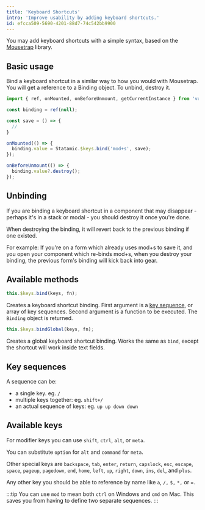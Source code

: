 ```yaml
---
title: 'Keyboard Shortcuts'
intro: 'Improve usability by adding keyboard shortcuts.'
id: efcca509-5690-4201-88d7-74c542bb9900
---
```

You may add keyboard shortcuts with a simple syntax, based on the [Mousetrap](https://craig.is/killing/mice) library.

## Basic usage

Bind a keyboard shortcut in a similar way to how you would with Mousetrap. You will get a reference to a Binding object. To unbind, destroy it.

``` js
import { ref, onMounted, onBeforeUnmount, getCurrentInstance } from 'vue';

const binding = ref(null);

const save = () => {
  //
}

onMounted(() => {
  binding.value = Statamic.$keys.bind('mod+s', save);
});

onBeforeUnmount(() => {
  binding.value?.destroy();
});
```

## Unbinding

If you are binding a keyboard shortcut in a component that may disappear - perhaps it's in a stack or modal - you should destroy it once you're done.

When destroying the binding, it will revert back to the previous binding if one existed.

For example: If you're on a form which already uses mod+s to save it, and you open your component which re-binds mod+s, when you destroy your binding, the previous form's binding will kick back into gear.

## Available methods

``` js
this.$keys.bind(keys, fn);
```

Creates a keyboard shortcut binding.
First argument is a [key sequence](#key-sequences), or array of key sequences. Second argument is a function to be executed.
The `Binding` object is returned.

``` js
this.$keys.bindGlobal(keys, fn);
```

Creates a global keyboard shortcut binding.
Works the same as `bind`, except the shortcut will work inside text fields.

## Key sequences

A sequence can be:

- a single key. eg. `/`
- multiple keys together: eg. `shift+/`
- an actual sequence of keys: eg. `up up down down`

## Available keys

For modifier keys you can use `shift`, `ctrl`, `alt`, or `meta`.

You can substitute `option` for `alt` and `command` for `meta`.

Other special keys are `backspace`, `tab`, `enter`, `return`, `capslock`, `esc`, `escape`, `space`, `pageup`, `pagedown`, `end`, `home`, `left`, `up`, `right`, `down`, `ins`, `del`, and `plus`.

Any other key you should be able to reference by name like `a`, `/,` `$,` `*,` or `=.`

:::tip
You can use `mod` to mean both `ctrl` on Windows and `cmd` on Mac. This saves you from having to define two separate sequences.
:::
